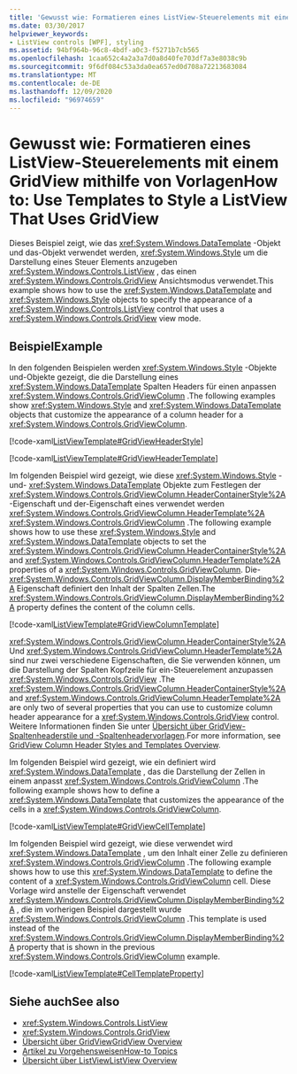 ```yaml
---
title: 'Gewusst wie: Formatieren eines ListView-Steuerelements mit einem GridView mithilfe von Vorlagen'
ms.date: 03/30/2017
helpviewer_keywords:
- ListView controls [WPF], styling
ms.assetid: 94bf964b-96c8-4bdf-a0c3-f5271b7cb565
ms.openlocfilehash: 1caa652c4a2a3a7d0a8d40fe703df7a3e8038c9b
ms.sourcegitcommit: 9f6df084c53a3da0ea657ed0d708a72213683084
ms.translationtype: MT
ms.contentlocale: de-DE
ms.lasthandoff: 12/09/2020
ms.locfileid: "96974659"
---
```

# <a name="how-to-use-templates-to-style-a-listview-that-uses-gridview"></a><span data-ttu-id="82b17-102">Gewusst wie: Formatieren eines ListView-Steuerelements mit einem GridView mithilfe von Vorlagen</span><span class="sxs-lookup"><span data-stu-id="82b17-102">How to: Use Templates to Style a ListView That Uses GridView</span></span>
<span data-ttu-id="82b17-103">Dieses Beispiel zeigt, wie das <xref:System.Windows.DataTemplate> -Objekt und das-Objekt verwendet werden, <xref:System.Windows.Style> um die Darstellung eines Steuer Elements anzugeben <xref:System.Windows.Controls.ListView> , das einen <xref:System.Windows.Controls.GridView> Ansichtsmodus verwendet.</span><span class="sxs-lookup"><span data-stu-id="82b17-103">This example shows how to use the <xref:System.Windows.DataTemplate> and <xref:System.Windows.Style> objects to specify the appearance of a <xref:System.Windows.Controls.ListView> control that uses a <xref:System.Windows.Controls.GridView> view mode.</span></span>  
  
## <a name="example"></a><span data-ttu-id="82b17-104">Beispiel</span><span class="sxs-lookup"><span data-stu-id="82b17-104">Example</span></span>  
 <span data-ttu-id="82b17-105">In den folgenden Beispielen werden <xref:System.Windows.Style> -Objekte und-Objekte gezeigt, die die Darstellung eines <xref:System.Windows.DataTemplate> Spalten Headers für einen anpassen <xref:System.Windows.Controls.GridViewColumn> .</span><span class="sxs-lookup"><span data-stu-id="82b17-105">The following examples show <xref:System.Windows.Style> and <xref:System.Windows.DataTemplate> objects that customize the appearance of a column header for a <xref:System.Windows.Controls.GridViewColumn>.</span></span>  
  
 [!code-xaml[ListViewTemplate#GridViewHeaderStyle](~/samples/snippets/csharp/VS_Snippets_Wpf/ListViewTemplate/CS/window1.xaml#gridviewheaderstyle)]  
  
 [!code-xaml[ListViewTemplate#GridViewHeaderTemplate](~/samples/snippets/csharp/VS_Snippets_Wpf/ListViewTemplate/CS/window1.xaml#gridviewheadertemplate)]  
  
 <span data-ttu-id="82b17-106">Im folgenden Beispiel wird gezeigt, wie diese <xref:System.Windows.Style> -und- <xref:System.Windows.DataTemplate> Objekte zum Festlegen der <xref:System.Windows.Controls.GridViewColumn.HeaderContainerStyle%2A> -Eigenschaft und der-Eigenschaft eines verwendet werden <xref:System.Windows.Controls.GridViewColumn.HeaderTemplate%2A> <xref:System.Windows.Controls.GridViewColumn> .</span><span class="sxs-lookup"><span data-stu-id="82b17-106">The following example shows how to use these <xref:System.Windows.Style> and <xref:System.Windows.DataTemplate> objects to set the <xref:System.Windows.Controls.GridViewColumn.HeaderContainerStyle%2A> and <xref:System.Windows.Controls.GridViewColumn.HeaderTemplate%2A> properties of a <xref:System.Windows.Controls.GridViewColumn>.</span></span> <span data-ttu-id="82b17-107">Die- <xref:System.Windows.Controls.GridViewColumn.DisplayMemberBinding%2A> Eigenschaft definiert den Inhalt der Spalten Zellen.</span><span class="sxs-lookup"><span data-stu-id="82b17-107">The <xref:System.Windows.Controls.GridViewColumn.DisplayMemberBinding%2A> property defines the content of the column cells.</span></span>  
  
 [!code-xaml[ListViewTemplate#GridViewColumnTemplate](~/samples/snippets/csharp/VS_Snippets_Wpf/ListViewTemplate/CS/window1.xaml#gridviewcolumntemplate)]  
  
 <span data-ttu-id="82b17-108"><xref:System.Windows.Controls.GridViewColumn.HeaderContainerStyle%2A>Und <xref:System.Windows.Controls.GridViewColumn.HeaderTemplate%2A> sind nur zwei verschiedene Eigenschaften, die Sie verwenden können, um die Darstellung der Spalten Kopfzeile für ein-Steuerelement anzupassen <xref:System.Windows.Controls.GridView> .</span><span class="sxs-lookup"><span data-stu-id="82b17-108">The <xref:System.Windows.Controls.GridViewColumn.HeaderContainerStyle%2A> and <xref:System.Windows.Controls.GridViewColumn.HeaderTemplate%2A> are only two of several properties that you can use to customize column header appearance for a <xref:System.Windows.Controls.GridView> control.</span></span> <span data-ttu-id="82b17-109">Weitere Informationen finden Sie unter [Übersicht über GridView-Spaltenheaderstile und -Spaltenheadervorlagen](gridview-column-header-styles-and-templates-overview.md).</span><span class="sxs-lookup"><span data-stu-id="82b17-109">For more information, see [GridView Column Header Styles and Templates Overview](gridview-column-header-styles-and-templates-overview.md).</span></span>  
  
 <span data-ttu-id="82b17-110">Im folgenden Beispiel wird gezeigt, wie ein definiert wird <xref:System.Windows.DataTemplate> , das die Darstellung der Zellen in einem anpasst <xref:System.Windows.Controls.GridViewColumn> .</span><span class="sxs-lookup"><span data-stu-id="82b17-110">The following example shows how to define a <xref:System.Windows.DataTemplate> that customizes the appearance of the cells in a <xref:System.Windows.Controls.GridViewColumn>.</span></span>  
  
 [!code-xaml[ListViewTemplate#GridViewCellTemplate](~/samples/snippets/csharp/VS_Snippets_Wpf/ListViewTemplate/CS/window1.xaml#gridviewcelltemplate)]  
  
 <span data-ttu-id="82b17-111">Im folgenden Beispiel wird gezeigt, wie diese verwendet wird <xref:System.Windows.DataTemplate> , um den Inhalt einer Zelle zu definieren <xref:System.Windows.Controls.GridViewColumn> .</span><span class="sxs-lookup"><span data-stu-id="82b17-111">The following example shows how to use this <xref:System.Windows.DataTemplate> to define the content of a <xref:System.Windows.Controls.GridViewColumn> cell.</span></span> <span data-ttu-id="82b17-112">Diese Vorlage wird anstelle der Eigenschaft verwendet <xref:System.Windows.Controls.GridViewColumn.DisplayMemberBinding%2A> , die im vorherigen Beispiel dargestellt wurde <xref:System.Windows.Controls.GridViewColumn> .</span><span class="sxs-lookup"><span data-stu-id="82b17-112">This template is used instead of the <xref:System.Windows.Controls.GridViewColumn.DisplayMemberBinding%2A> property that is shown in the previous <xref:System.Windows.Controls.GridViewColumn> example.</span></span>  
  
 [!code-xaml[ListViewTemplate#CellTemplateProperty](~/samples/snippets/csharp/VS_Snippets_Wpf/ListViewTemplate/CS/window1.xaml#celltemplateproperty)]  
  
## <a name="see-also"></a><span data-ttu-id="82b17-113">Siehe auch</span><span class="sxs-lookup"><span data-stu-id="82b17-113">See also</span></span>

- <xref:System.Windows.Controls.ListView>
- <xref:System.Windows.Controls.GridView>
- [<span data-ttu-id="82b17-114">Übersicht über GridView</span><span class="sxs-lookup"><span data-stu-id="82b17-114">GridView Overview</span></span>](gridview-overview.md)
- [<span data-ttu-id="82b17-115">Artikel zu Vorgehensweisen</span><span class="sxs-lookup"><span data-stu-id="82b17-115">How-to Topics</span></span>](listview-how-to-topics.md)
- [<span data-ttu-id="82b17-116">Übersicht über ListView</span><span class="sxs-lookup"><span data-stu-id="82b17-116">ListView Overview</span></span>](listview-overview.md)
